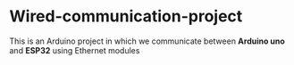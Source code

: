 # Wired-communication-project
This is an Arduino project in which we communicate between <b>Arduino uno</b> and <b>ESP32</b> using Ethernet modules
